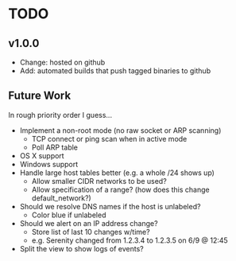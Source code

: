 # TODO

## v1.0.0
  * Change: hosted on github
  * Add: automated builds that push tagged binaries to github

## Future Work

In rough priority order I guess...

  * Implement a non-root mode (no raw socket or ARP scanning)
      * TCP connect or ping scan when in active mode
      * Poll ARP table
  * OS X support
  * Windows support
  * Handle large host tables better (e.g. a whole /24 shows up)
    * Allow smaller CIDR networks to be used?
    * Allow specification of a range? (how does this change default_network?)
  * Should we resolve DNS names if the host is unlabeled?
      * Color blue if unlabeled
  * Should we alert on an IP address change?
      * Store list of last 10 changes w/time?
      * e.g. Serenity changed from 1.2.3.4 to 1.2.3.5 on 6/9 @ 12:45
  * Split the view to show logs of events?
